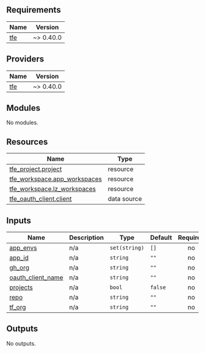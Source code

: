 ## Requirements

| Name | Version |
|------|---------|
| <a name="requirement_tfe"></a> [tfe](#requirement\_tfe) | ~> 0.40.0 |

## Providers

| Name | Version |
|------|---------|
| <a name="provider_tfe"></a> [tfe](#provider\_tfe) | ~> 0.40.0 |

## Modules

No modules.

## Resources

| Name | Type |
|------|------|
| [tfe_project.project](https://registry.terraform.io/providers/hashicorp/tfe/latest/docs/resources/project) | resource |
| [tfe_workspace.app_workspaces](https://registry.terraform.io/providers/hashicorp/tfe/latest/docs/resources/workspace) | resource |
| [tfe_workspace.lz_workspaces](https://registry.terraform.io/providers/hashicorp/tfe/latest/docs/resources/workspace) | resource |
| [tfe_oauth_client.client](https://registry.terraform.io/providers/hashicorp/tfe/latest/docs/data-sources/oauth_client) | data source |

## Inputs

| Name | Description | Type | Default | Required |
|------|-------------|------|---------|:--------:|
| <a name="input_app_envs"></a> [app\_envs](#input\_app\_envs) | n/a | `set(string)` | `[]` | no |
| <a name="input_app_id"></a> [app\_id](#input\_app\_id) | n/a | `string` | `""` | no |
| <a name="input_gh_org"></a> [gh\_org](#input\_gh\_org) | n/a | `string` | `""` | no |
| <a name="input_oauth_client_name"></a> [oauth\_client\_name](#input\_oauth\_client\_name) | n/a | `string` | `""` | no |
| <a name="input_projects"></a> [projects](#input\_projects) | n/a | `bool` | `false` | no |
| <a name="input_repo"></a> [repo](#input\_repo) | n/a | `string` | `""` | no |
| <a name="input_tf_org"></a> [tf\_org](#input\_tf\_org) | n/a | `string` | `""` | no |

## Outputs

No outputs.
